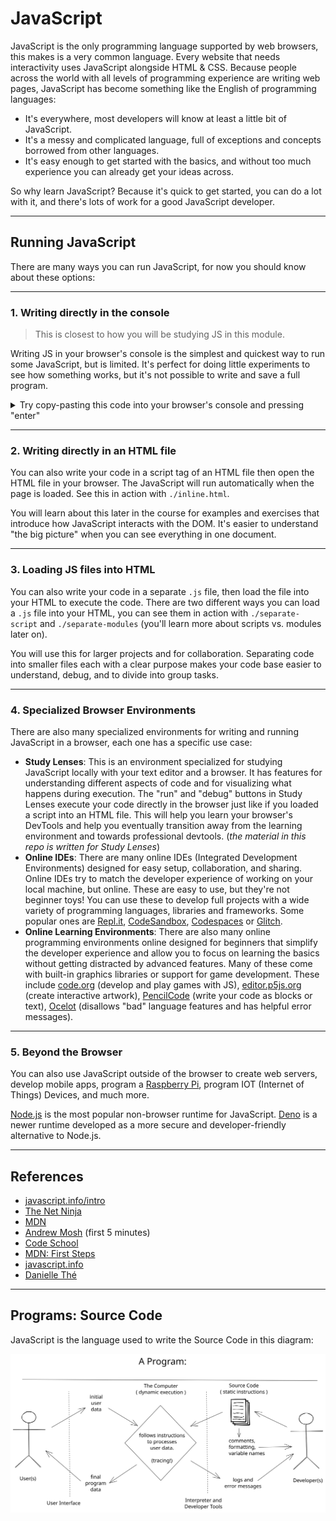 # JavaScript

JavaScript is the only programming language supported by web browsers, this
makes is a very common language. Every website that needs interactivity uses
JavaScript alongside HTML & CSS. Because people across the world with all levels
of programming experience are writing web pages, JavaScript has become something
like the English of programming languages:

- It's everywhere, most developers will know at least a little bit of
  JavaScript.
- It's a messy and complicated language, full of exceptions and concepts
  borrowed from other languages.
- It's easy enough to get started with the basics, and without too much
  experience you can already get your ideas across.

So why learn JavaScript? Because it's quick to get started, you can do a lot
with it, and there's lots of work for a good JavaScript developer.

---

## Running JavaScript

There are many ways you can run JavaScript, for now you should know about these
options:

---

### 1. Writing directly in the console

> This is closest to how you will be studying JS in this module.

Writing JS in your browser's console is the simplest and quickest way to run
some JavaScript, but is limited. It's perfect for doing little experiments to
see how something works, but it's not possible to write and save a full program.

<details>
<summary>Try copy-pasting this code into your browser's console and pressing "enter"</summary>
<br>

```js
/* --- for the computer --- */
'use strict';

/* --- for the developer --- */

// log to the console for developers to read
console.log('hello developer (console)');

/* --- for the user --- */

// alert hello for the user
//  not a great UX, but easy to program
//  you'll use this for now
alert('hello user (alert)');
```

</details>

---

### 2. Writing directly in an HTML file

You can also write your code in a script tag of an HTML file then open the HTML
file in your browser. The JavaScript will run automatically when the page is
loaded. See this in action with `./inline.html`.

You will learn about this later in the course for examples and exercises that
introduce how JavaScript interacts with the DOM. It's easier to understand "the
big picture" when you can see everything in one document.

---

### 3. Loading JS files into HTML

You can also write your code in a separate `.js` file, then load the file into
your HTML to execute the code. There are two different ways you can load a `.js`
file into your HTML, you can see them in action with `./separate-script` and
`./separate-modules` (you'll learn more about scripts vs. modules later on).

You will use this for larger projects and for collaboration. Separating code
into smaller files each with a clear purpose makes your code base easier to
understand, debug, and to divide into group tasks.

---

### 4. Specialized Browser Environments

There are also many specialized environments for writing and running JavaScript
in a browser, each one has a specific use case:

- **Study Lenses**: This is an environment specialized for studying JavaScript
  locally with your text editor and a browser. It has features for understanding
  different aspects of code and for visualizing what happens during execution.
  The "run" and "debug" buttons in Study Lenses execute your code directly in
  the browser just like if you loaded a script into an HTML file. This will help
  you learn your browser's DevTools and help you eventually transition away from
  the learning environment and towards professional devtools. (_the material in
  this repo is written for Study Lenses_)
- **Online IDEs**: There are many online IDEs (Integrated Development
  Environments) designed for easy setup, collaboration, and sharing. Online IDEs
  try to match the developer experience of working on your local machine, but
  online. These are easy to use, but they're not beginner toys! You can use
  these to develop full projects with a wide variety of programming languages,
  libraries and frameworks. Some popular ones are [Repl.it](https://repl.it/),
  [CodeSandbox](https://codesandbox.io/),
  [Codespaces](https://github.com/features/codespaces) or
  [Glitch](https://glitch.com/).
- **Online Learning Environments**: There are also many online programming
  environments online designed for beginners that simplify the developer
  experience and allow you to focus on learning the basics without getting
  distracted by advanced features. Many of these come with built-in graphics
  libraries or support for game development. These include
  [code.org](https://code.org/) (develop and play games with JS),
  [editor.p5js.org](https://editor.p5js.org/) (create interactive artwork),
  [PencilCode](https://pencilcode.net/edit/myprogram) (write your code as blocks
  or text), [Ocelot](https://code.ocelot-ide.org/) (disallows "bad" language
  features and has helpful error messages).

---

### 5. Beyond the Browser

You can also use JavaScript outside of the browser to create web servers,
develop mobile apps, program a
[Raspberry Pi](https://www.w3schools.com/nodejs/nodejs_raspberrypi.asp), program
IOT (Internet of Things) Devices, and much more.

[Node.js](https://nodejs.org/) is the most popular non-browser runtime for
JavaScript. [Deno](https://deno.land/) is a newer runtime developed as a more
secure and developer-friendly alternative to Node.js.

---

## References

- [javascript.info/intro](https://javascript.info/intro)
- [The Net Ninja](https://www.youtube.com/watch?v=VB7y0yxZjro)
- [MDN](https://developer.mozilla.org/en-US/docs/Learn/JavaScript/First_steps/What_is_JavaScript)
- [Andrew Mosh](https://www.youtube.com/watch?v=W6NZfCO5SIk) \(first 5 minutes\)
- [Code School](https://www.youtube.com/watch?v=nItSSTwBvSU)
- [MDN: First Steps](https://developer.mozilla.org/en-US/docs/Learn/JavaScript/First_steps/What_is_JavaScript)
- [javascript.info](https://javascript.info/intro)
- [Danielle Thé](https://www.youtube.com/watch?v=gT0Lh1eYk78)

---

## Programs: Source Code

JavaScript is the language used to write the Source Code in this diagram:

[![program diagram](../.assets/a-program.svg)](https://excalidraw.com/#json=_cj6JYwuO38PPGKxXN_cQ,3910Z7e2jGLZu4vjueG-Bg)
